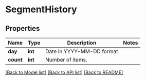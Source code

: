 # SegmentHistory

## Properties
Name | Type | Description | Notes
------------ | ------------- | ------------- | -------------
**day** | **int** | Date in YYYY-MM-DD format | 
**count** | **int** | Number of items. | 

[[Back to Model list]](../README.md#documentation-for-models) [[Back to API list]](../README.md#documentation-for-api-endpoints) [[Back to README]](../README.md)


